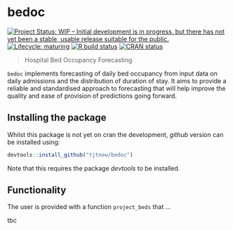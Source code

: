 
<!-- README.md is generated from README.Rmd. Please edit that file -->

# bedoc

<!-- badges: start -->

[![Project Status: WIP – Initial development is in progress, but there
has not yet been a stable, usable release suitable for the
public.](https://www.repostatus.org/badges/latest/wip.svg)](https://www.repostatus.org/#wip)
[![Lifecycle:
maturing](https://img.shields.io/badge/lifecycle-maturing-blue.svg)](https://www.tidyverse.org/lifecycle/#maturing)
[![R build
status](https://github.com/tjtnew/bedoc/workflows/R-CMD-check/badge.svg)](https://github.com/tjtnew/bedoc/actions)
[![CRAN
status](https://www.r-pkg.org/badges/version/bedoc)](https://CRAN.R-project.org/package=bedoc)
<!-- badges: end -->

> Hospital Bed Occupancy Forecasting

`bedoc` implements forecasting of daily bed occupancy from input data on
daily admissions and the distribution of duration of stay. It aims to
provide a reliable and standardised approach to forecasting that will
help improve the quality and ease of provision of predictions going
forward.

## Installing the package

Whilst this package is not yet on cran the development, *github* version
can be installed using:

``` r
devtools::install_github("tjtnew/bedoc")
```

Note that this requires the package *devtools* to be installed.

## Functionality

The user is provided with a function `project_beds` that …

tbc
